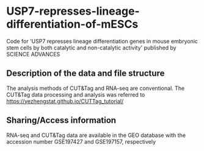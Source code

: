 # USP7-represses-lineage-differentiation-of-mESCs
Code for 'USP7 represses lineage differentiation genes in mouse embryonic stem cells by both catalytic and non-catalytic activity' published by SCIENCE ADVANCES
## Description of the data and file structure
The analysis methods of CUT&Tag and RNA-seq are conventional.
The CUT&Tag data processing and analysis was referred to https://yezhengstat.github.io/CUTTag_tutorial/
## Sharing/Access information
RNA-seq and CUT&Tag data are available in the GEO database with the accession number GSE197427 and GSE197157, respectively
